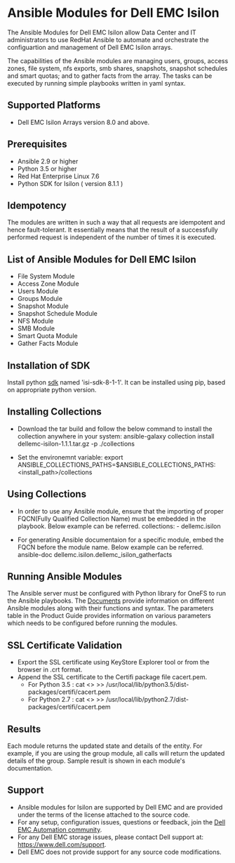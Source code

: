# Ansible Modules for Dell EMC Isilon
The Ansible Modules for Dell EMC Isilon allow Data Center and IT administrators to use RedHat Ansible to automate and orchestrate the configuartion and management of Dell EMC Isilon arrays.

The capabilities of the Ansible modules are managing users, groups, access zones, file system, nfs exports, smb shares, snapshots, snapshot schedules and smart quotas; and to gather facts from the array. The tasks can be executed by running simple playbooks written in yaml syntax.

## Supported Platforms
  * Dell EMC Isilon Arrays version 8.0 and above.

## Prerequisites
  * Ansible 2.9 or higher
  * Python 3.5 or higher
  * Red Hat Enterprise Linux 7.6
  * Python SDK for Isilon ( version 8.1.1 )

## Idempotency
The modules are written in such a way that all requests are idempotent and hence fault-tolerant. It essentially means that the result of a successfully performed request is independent of the number of times it is executed.

## List of Ansible Modules for Dell EMC Isilon
  * File System Module
  * Access Zone Module
  * Users Module
  * Groups Module
  * Snapshot Module
  * Snapshot Schedule Module
  * NFS Module
  * SMB Module
  * Smart Quota Module
  * Gather Facts Module

## Installation of SDK
Install python [sdk](https://pypi.org/project/isi-sdk-8-1-1/) named 'isi-sdk-8-1-1'. It can be installed using pip, based on appropriate python version.

## Installing Collections

  * Download the tar build and follow the below command to install the collection anywhere in your system:
		ansible-galaxy collection install dellemc-isilon-1.1.1.tar.gz -p ./collections

  * Set the environemnt variable:
		export ANSIBLE_COLLECTIONS_PATHS=$ANSIBLE_COLLECTIONS_PATHS:<install_path>/collections

## Using Collections

  *	In order to use any  Ansible module, ensure that the importing of proper FQCN(Fully Qualified Collection Name) must be embedded in the playbook. Below example can be referred.
		collections:
		- dellemc.isilon

  * For generating Ansible documentaion for a specific module, embed the FQCN  before the module name. Below example can be referred.
		ansible-doc dellemc.isilon.dellemc_isilon_gatherfacts

## Running Ansible Modules

The Ansible server must be configured with Python library for OneFS to run the Ansible playbooks. The [Documents]( https://github.com/dell/ansible-isilon/tree/1.1.0/dellemc_ansible/docs ) provide information on different Ansible modules along with their functions and syntax. The parameters table in the Product Guide provides information on various parameters which needs to be configured before running the modules.

## SSL Certificate Validation

 * Export the SSL certificate using KeyStore Explorer tool or from the browser in .crt format.
 * Append the SSL certificate to the Certifi package file cacert.pem.
    * For Python 3.5 : cat <<path of the certificate>>  >> /usr/local/lib/python3.5/dist-packages/certifi/cacert.pem
    * For Python 2.7 : cat <<path of the certificate>>  >> /usr/local/lib/python2.7/dist-packages/certifi/cacert.pem
## Results
Each module returns the updated state and details of the entity. 
For example, if you are using the group module, all calls will return the updated details of the group.
Sample result is shown in each module's documentation.

## Support
  * Ansible modules for Isilon are supported by Dell EMC and are provided under the terms of the license attached to the source code.
  * For any setup, configuration issues, questions or feedback, join the [Dell EMC Automation community](https://www.dell.com/community/Automation/bd-p/Automation).
  * For any Dell EMC storage issues, please contact Dell support at: https://www.dell.com/support.
  * Dell EMC does not provide support for any source code modifications.
